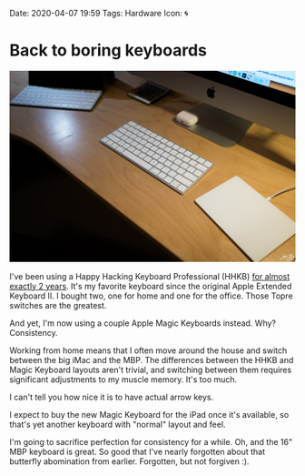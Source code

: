 Date: 2020-04-07 19:59
Tags: Hardware
Icon: 🌀

# Back to boring keyboards

![](/_img/2020/2020-04-07_keyboards-wm.jpg)

I've been using a Happy Hacking Keyboard Professional (HHKB) [for almost exactly 2 years](https://www.baty.net/2018/the-happy-hacking-keyboard-professional-2/). It's my favorite keyboard since the original Apple Extended Keyboard II. I bought two, one for home and one for the office. Those Topre switches are the greatest.

And yet, I'm now using a couple Apple Magic Keyboards instead. Why? Consistency.

Working from home means that I often move around the house and switch between the big iMac and the MBP. The differences between the HHKB and Magic Keyboard layouts aren't trivial, and switching between them requires significant adjustments to my muscle memory. It's too much.

I can't tell you how nice it is to have actual arrow keys.

I expect to buy the new Magic Keyboard for the iPad once it's available, so that's yet another keyboard with "normal" layout and feel. 

I'm going to sacrifice perfection for consistency for a while. Oh, and the 16" MBP keyboard is great. So good that I've nearly forgotten about that butterfly abomination from earlier. Forgotten, but not forgiven :).
